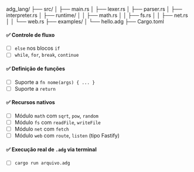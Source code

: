 adg_lang/
├── src/
│   ├── main.rs
│   ├── lexer.rs
│   ├── parser.rs
│   ├── interpreter.rs
│   ├── runtime/
│   │   ├── math.rs
│   │   ├── fs.rs
│   │   ├── net.rs
│   │   └── web.rs
├── examples/
│   └── hello.adg
├── Cargo.toml

#### ✅ Controle de fluxo
- [ ] `else` nos blocos `if`
- [ ] `while`, `for`, `break`, `continue`

#### ✅ Definição de funções
- [ ] Suporte a `fn nome(args) { ... }`
- [ ] Suporte a `return`

#### ✅ Recursos nativos
- [ ] Módulo `math` com `sqrt`, `pow`, `random`
- [ ] Módulo `fs` com `readFile`, `writeFile`
- [ ] Módulo `net` com `fetch`
- [ ] Módulo `web` com `route`, `listen` (tipo Fastify)

#### ✅ Execução real de `.adg` via terminal
- [ ] `cargo run arquivo.adg`